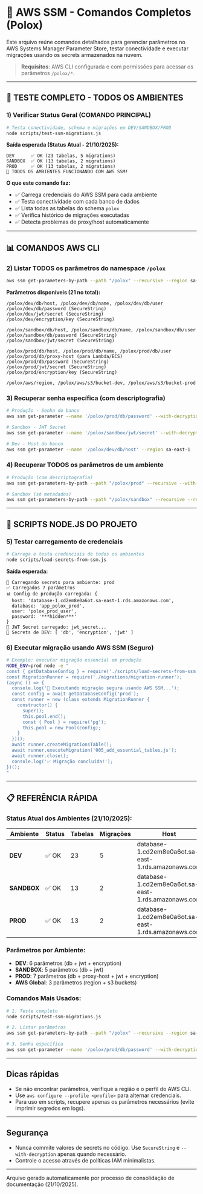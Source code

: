 # 🔐 AWS SSM - Comandos Completos (Polox)

Este arquivo reúne comandos detalhados para gerenciar parâmetros no AWS Systems Manager Parameter Store, testar conectividade e executar migrações usando os secrets armazenados na nuvem.

> **Requisitos**: AWS CLI configurada e com permissões para acessar os parâmetros `/polox/*`.

---

## 🧪 **TESTE COMPLETO - TODOS OS AMBIENTES**

### 1) Verificar Status Geral (COMANDO PRINCIPAL)
```bash
# Testa conectividade, schema e migrações em DEV/SANDBOX/PROD
node scripts/test-ssm-migrations.js
```

**Saída esperada (Status Atual - 21/10/2025):**
```
DEV      ✅ OK (23 tabelas, 5 migrations)
SANDBOX  ✅ OK (13 tabelas, 2 migrations)  
PROD     ✅ OK (13 tabelas, 2 migrations)
🎉 TODOS OS AMBIENTES FUNCIONANDO COM AWS SSM!
```

**O que este comando faz:**
- ✅ Carrega credenciais do AWS SSM para cada ambiente
- ✅ Testa conectividade com cada banco de dados
- ✅ Lista todas as tabelas do schema `polox`
- ✅ Verifica histórico de migrações executadas
- ✅ Detecta problemas de proxy/host automaticamente

---

## 📊 **COMANDOS AWS CLI**

### 2) Listar TODOS os parâmetros do namespace `/polox`
```bash
aws ssm get-parameters-by-path --path "/polox" --recursive --region sa-east-1
```

**Parâmetros disponíveis (21 no total):**
```
/polox/dev/db/host, /polox/dev/db/name, /polox/dev/db/user
/polox/dev/db/password (SecureString)
/polox/dev/jwt/secret (SecureString)  
/polox/dev/encryption/key (SecureString)

/polox/sandbox/db/host, /polox/sandbox/db/name, /polox/sandbox/db/user
/polox/sandbox/db/password (SecureString)
/polox/sandbox/jwt/secret (SecureString)

/polox/prod/db/host, /polox/prod/db/name, /polox/prod/db/user  
/polox/prod/db/proxy-host (para Lambda/ECS)
/polox/prod/db/password (SecureString)
/polox/prod/jwt/secret (SecureString)
/polox/prod/encryption/key (SecureString)

/polox/aws/region, /polox/aws/s3/bucket-dev, /polox/aws/s3/bucket-prod
```

### 3) Recuperar senha específica (com descriptografia)
```bash
# Produção - Senha do banco
aws ssm get-parameter --name '/polox/prod/db/password' --with-decryption --region sa-east-1

# Sandbox - JWT Secret  
aws ssm get-parameter --name '/polox/sandbox/jwt/secret' --with-decryption --region sa-east-1

# Dev - Host do banco
aws ssm get-parameter --name '/polox/dev/db/host' --region sa-east-1
```

### 4) Recuperar TODOS os parâmetros de um ambiente
```bash
# Produção (com descriptografia)
aws ssm get-parameters-by-path --path "/polox/prod" --recursive --with-decryption --region sa-east-1

# Sandbox (só metadados)
aws ssm get-parameters-by-path --path "/polox/sandbox" --recursive --region sa-east-1
```

---

## 🔧 **SCRIPTS NODE.JS DO PROJETO**

### 5) Testar carregamento de credenciais
```bash
# Carrega e testa credenciais de todos os ambientes
node scripts/load-secrets-from-ssm.js
```

**Saída esperada:**
```
🔐 Carregando secrets para ambiente: prod
✅ Carregados 7 parâmetros
📊 Config de produção carregada: { 
  host: 'database-1.cd2em8e0a6ot.sa-east-1.rds.amazonaws.com',
  database: 'app_polox_prod', 
  user: 'polox_prod_user', 
  password: '***hidden***' 
}
🔑 JWT Secret carregado: jwt_secret...
🔧 Secrets de DEV: [ 'db', 'encryption', 'jwt' ]
```

### 6) Executar migração usando AWS SSM (Seguro)
```bash
# Exemplo: executar migração essencial em produção
NODE_ENV=prod node -e "
const { getDatabaseConfig } = require('./scripts/load-secrets-from-ssm');
const MigrationRunner = require('./migrations/migration-runner');
(async () => {
  console.log('🔄 Executando migração segura usando AWS SSM...');
  const config = await getDatabaseConfig('prod');
  const runner = new (class extends MigrationRunner {
    constructor() { 
      super(); 
      this.pool.end(); 
      const { Pool } = require('pg'); 
      this.pool = new Pool(config); 
    }
  })();
  await runner.createMigrationsTable();
  await runner.executeMigration('005_add_essential_tables.js');
  await runner.close();
  console.log('✅ Migração concluída!');
})();
"
```

---

## 📋 **REFERÊNCIA RÁPIDA**

### Status Atual dos Ambientes (21/10/2025):
| Ambiente | Status | Tabelas | Migrações | Host |
|----------|--------|---------|-----------|------|
| **DEV** | ✅ OK | 23 | 5 | database-1.cd2em8e0a6ot.sa-east-1.rds.amazonaws.com |
| **SANDBOX** | ✅ OK | 13 | 2 | database-1.cd2em8e0a6ot.sa-east-1.rds.amazonaws.com |
| **PROD** | ✅ OK | 13 | 2 | database-1.cd2em8e0a6ot.sa-east-1.rds.amazonaws.com |

### Parâmetros por Ambiente:
- **DEV**: 6 parâmetros (db + jwt + encryption)
- **SANDBOX**: 5 parâmetros (db + jwt)  
- **PROD**: 7 parâmetros (db + proxy-host + jwt + encryption)
- **AWS Global**: 3 parâmetros (region + s3 buckets)

### Comandos Mais Usados:
```bash
# 1. Teste completo
node scripts/test-ssm-migrations.js

# 2. Listar parâmetros  
aws ssm get-parameters-by-path --path "/polox" --recursive --region sa-east-1

# 3. Senha específica
aws ssm get-parameter --name '/polox/prod/db/password' --with-decryption --region sa-east-1
```

---

## Dicas rápidas
- Se não encontrar parâmetros, verifique a região e o perfil do AWS CLI.
- Use `aws configure --profile <profile>` para alternar credenciais.
- Para uso em scripts, recupere apenas os parâmetros necessários (evite imprimir segredos em logs).

---

## Segurança
- Nunca commite valores de secrets no código. Use `SecureString` e `--with-decryption` apenas quando necessário.
- Controle o acesso através de políticas IAM minimalistas.

---

Arquivo gerado automaticamente por processo de consolidação de documentação (21/10/2025).